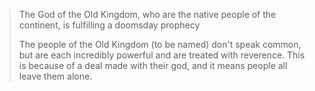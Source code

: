 > The God of the Old Kingdom, who are the native people of the continent, is fulfilling a doomsday prophecy
> 
> The people of the Old Kingdom (to be named) don't speak common, but are each incredibly powerful and are treated with reverence. This is because of a deal made with their god, and it means people all leave them alone.
